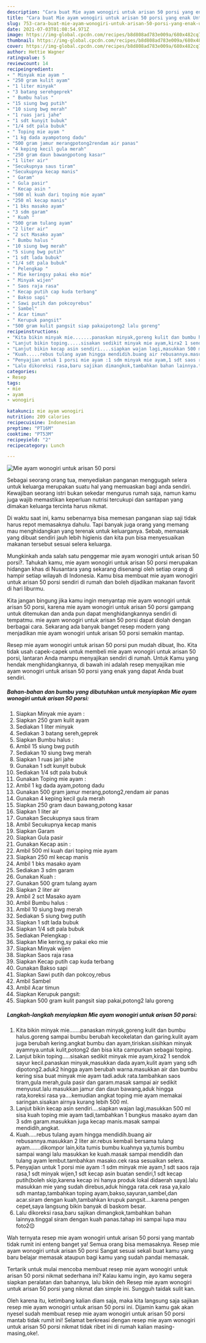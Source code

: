 ```yaml
---
description: "Cara buat Mie ayam wonogiri untuk arisan 50 porsi yang enak Untuk Jualan"
title: "Cara buat Mie ayam wonogiri untuk arisan 50 porsi yang enak Untuk Jualan"
slug: 753-cara-buat-mie-ayam-wonogiri-untuk-arisan-50-porsi-yang-enak-untuk-jualan
date: 2021-07-03T01:08:54.971Z
image: https://img-global.cpcdn.com/recipes/b8d808ad783e009a/680x482cq70/mie-ayam-wonogiri-untuk-arisan-50-porsi-foto-resep-utama.jpg
thumbnail: https://img-global.cpcdn.com/recipes/b8d808ad783e009a/680x482cq70/mie-ayam-wonogiri-untuk-arisan-50-porsi-foto-resep-utama.jpg
cover: https://img-global.cpcdn.com/recipes/b8d808ad783e009a/680x482cq70/mie-ayam-wonogiri-untuk-arisan-50-porsi-foto-resep-utama.jpg
author: Hettie Wagner
ratingvalue: 5
reviewcount: 14
recipeingredient:
- " Minyak mie ayam "
- "250 gram kulit ayam"
- "1 liter minyak"
- "3 batang serehgeprek"
- " Bumbu halus "
- "15 siung bwg putih"
- "10 siung bwg merah"
- "1 ruas jari jahe"
- "1 sdt kunyit bubuk"
- "1/4 sdt pala bubuk"
- " Toping mie ayam "
- "1 kg dada ayampotong dadu"
- "500 gram jamur merangpotong2rendam air panas"
- "4 keping kecil gula merah"
- "250 gram daun bawangpotong kasar"
- "1 liter air"
- "Secukupnya saus tiram"
- "Secukupnya kecap manis"
- " Garam"
- " Gula pasir"
- " Kecap asin "
- "500 ml kuah dari toping mie ayam"
- "250 ml kecap manis"
- "1 bks masako ayam"
- "3 sdm garam"
- " Kuah "
- "500 gram tulang ayam"
- "2 liter air"
- "2 sct Masako ayam"
- " Bumbu halus "
- "10 siung bwg merah"
- "5 siung bwg putih"
- "1 sdt lada bubuk"
- "1/4 sdt pala bubuk"
- " Pelengkap "
- " Mie keringsy pakai eko mie"
- " Minyak wijen"
- " Saos raja rasa"
- " Kecap putih cap kuda terbang"
- " Bakso sapi"
- " Sawi putih dan pokcoyrebus"
- " Sambel"
- " Acar timun"
- " Kerupuk pangsit"
- "500 gram kulit pangsit siap pakaipotong2 lalu goreng"
recipeinstructions:
- "Kita bikin minyak mie.......panaskan minyak,goreng kulit dan bumbu halus.goreng sampai bumbu berubah kecokelatan dan garing.kulit ayam juga berubah kering.angkat bumbu dan ayam,tiriskan.sisihkan minyak ayamnya.untuk kulit,potong2 dan bisa kita campurkan sebagai toping."
- "Lanjut bikin toping.....sisakan sedikit minyak mie ayam,kira2 1 sendok sayur kecil.panaskan minyak,masukkan dada ayam,kulit ayam yang sdh dipotong2.aduk2 hingga ayam berubah warna.masukkan air dan bumbu kering sisa buat minyak mie ayam tadi.aduk rata.tambahkan saos tiram,gula merah,gula pasir dan garam.masak sampai air sedikit menyusut.lalu masukkan jamur dan daun bawang,aduk hingga rata,koreksi rasa ya....kemudian angkat toping mie ayam memakai saringan.sisakan airnya kurang lebih 500 ml."
- "Lanjut bikin kecap asin sendiri....siapkan wajan lagi,masukkan 500 ml sisa kuah toping mie ayam tadi,tambahkan 1 bungkus masako ayam dan 3 sdm garam.masukkan juga kecap manis.masak sampai mendidih,angkat."
- "Kuah.....rebus tulang ayam hingga mendidih.buang air rebusannya.masukkan 2 liter air.rebus kembali bersama tulang ayam.......dikompor lain,kita tumis bumbu kuahnya ya,tumis bumbu sampai wangi lalu masukkan ke kuah.masak sampai mendidih dan tulang ayam lembut.tambahkan masako.cek rasa sesuaikan selera."
- "Penyajian untuk 1 porsi mie ayam :1 sdm minyak mie ayam,1 sdt saos raja rasa,1 sdt minyak wijen,1 sdt kecap asin buatan sendiri,1 sdt kecap putih(boleh skip,karena kecap ini hanya produk lokal didaerah saya).lalu masukkan mie yang sudah direbus,aduk hingga rata.cek rasa ya,kalo sdh mantap,tambahkan toping ayam,bakso,sayuran,sambel,dan acar.siram dengan kuah,tambahkan krupuk pangsit....karena pengen cepet,saya langsung bikin banyak di baskom besar."
- "Lalu dikoreksi rasa,baru sajikan dimangkok,tambahkan bahan lainnya.tinggal siram dengan kuah panas.tahap ini sampai lupa mau foto2😌"
categories:
- Resep
tags:
- mie
- ayam
- wonogiri

katakunci: mie ayam wonogiri 
nutrition: 209 calories
recipecuisine: Indonesian
preptime: "PT16M"
cooktime: "PT53M"
recipeyield: "2"
recipecategory: Lunch

---
```



![Mie ayam wonogiri untuk arisan 50 porsi](https://img-global.cpcdn.com/recipes/b8d808ad783e009a/680x482cq70/mie-ayam-wonogiri-untuk-arisan-50-porsi-foto-resep-utama.jpg)

Sebagai seorang orang tua, menyediakan panganan menggugah selera untuk keluarga merupakan suatu hal yang memuaskan bagi anda sendiri. Kewajiban seorang istri bukan sekedar mengurus rumah saja, namun kamu juga wajib memastikan keperluan nutrisi tercukupi dan santapan yang dimakan keluarga tercinta harus nikmat.

Di waktu  saat ini, kamu sebenarnya bisa memesan panganan siap saji tidak harus repot memasaknya dahulu. Tapi banyak juga orang yang memang mau menghidangkan yang terenak untuk keluarganya. Sebab, memasak yang dibuat sendiri jauh lebih higienis dan kita pun bisa menyesuaikan makanan tersebut sesuai selera keluarga. 



Mungkinkah anda salah satu penggemar mie ayam wonogiri untuk arisan 50 porsi?. Tahukah kamu, mie ayam wonogiri untuk arisan 50 porsi merupakan hidangan khas di Nusantara yang sekarang disenangi oleh setiap orang di hampir setiap wilayah di Indonesia. Kamu bisa membuat mie ayam wonogiri untuk arisan 50 porsi sendiri di rumah dan boleh dijadikan makanan favorit di hari liburmu.

Kita jangan bingung jika kamu ingin menyantap mie ayam wonogiri untuk arisan 50 porsi, karena mie ayam wonogiri untuk arisan 50 porsi gampang untuk ditemukan dan anda pun dapat menghidangkannya sendiri di tempatmu. mie ayam wonogiri untuk arisan 50 porsi dapat diolah dengan berbagai cara. Sekarang ada banyak banget resep modern yang menjadikan mie ayam wonogiri untuk arisan 50 porsi semakin mantap.

Resep mie ayam wonogiri untuk arisan 50 porsi pun mudah dibuat, lho. Kita tidak usah capek-capek untuk membeli mie ayam wonogiri untuk arisan 50 porsi, lantaran Anda mampu menyajikan sendiri di rumah. Untuk Kamu yang hendak menghidangkannya, di bawah ini adalah resep menyajikan mie ayam wonogiri untuk arisan 50 porsi yang enak yang dapat Anda buat sendiri.

<!--inarticleads1-->

##### Bahan-bahan dan bumbu yang dibutuhkan untuk menyiapkan Mie ayam wonogiri untuk arisan 50 porsi:

1. Siapkan  Minyak mie ayam :
1. Siapkan 250 gram kulit ayam
1. Sediakan 1 liter minyak
1. Sediakan 3 batang sereh,geprek
1. Siapkan  Bumbu halus :
1. Ambil 15 siung bwg putih
1. Sediakan 10 siung bwg merah
1. Siapkan 1 ruas jari jahe
1. Gunakan 1 sdt kunyit bubuk
1. Sediakan 1/4 sdt pala bubuk
1. Gunakan  Toping mie ayam :
1. Ambil 1 kg dada ayam,potong dadu
1. Gunakan 500 gram jamur merang,potong2,rendam air panas
1. Gunakan 4 keping kecil gula merah
1. Siapkan 250 gram daun bawang,potong kasar
1. Siapkan 1 liter air
1. Gunakan Secukupnya saus tiram
1. Ambil Secukupnya kecap manis
1. Siapkan  Garam
1. Siapkan  Gula pasir
1. Gunakan  Kecap asin :
1. Ambil 500 ml kuah dari toping mie ayam
1. Siapkan 250 ml kecap manis
1. Ambil 1 bks masako ayam
1. Sediakan 3 sdm garam
1. Gunakan  Kuah :
1. Gunakan 500 gram tulang ayam
1. Siapkan 2 liter air
1. Ambil 2 sct Masako ayam
1. Ambil  Bumbu halus :
1. Ambil 10 siung bwg merah
1. Sediakan 5 siung bwg putih
1. Siapkan 1 sdt lada bubuk
1. Siapkan 1/4 sdt pala bubuk
1. Sediakan  Pelengkap :
1. Siapkan  Mie kering,sy pakai eko mie
1. Siapkan  Minyak wijen
1. Siapkan  Saos raja rasa
1. Siapkan  Kecap putih cap kuda terbang
1. Gunakan  Bakso sapi
1. Siapkan  Sawi putih dan pokcoy,rebus
1. Ambil  Sambel
1. Ambil  Acar timun
1. Siapkan  Kerupuk pangsit:
1. Siapkan 500 gram kulit pangsit siap pakai,potong2 lalu goreng




<!--inarticleads2-->

##### Langkah-langkah menyiapkan Mie ayam wonogiri untuk arisan 50 porsi:

1. Kita bikin minyak mie.......panaskan minyak,goreng kulit dan bumbu halus.goreng sampai bumbu berubah kecokelatan dan garing.kulit ayam juga berubah kering.angkat bumbu dan ayam,tiriskan.sisihkan minyak ayamnya.untuk kulit,potong2 dan bisa kita campurkan sebagai toping.
1. Lanjut bikin toping.....sisakan sedikit minyak mie ayam,kira2 1 sendok sayur kecil.panaskan minyak,masukkan dada ayam,kulit ayam yang sdh dipotong2.aduk2 hingga ayam berubah warna.masukkan air dan bumbu kering sisa buat minyak mie ayam tadi.aduk rata.tambahkan saos tiram,gula merah,gula pasir dan garam.masak sampai air sedikit menyusut.lalu masukkan jamur dan daun bawang,aduk hingga rata,koreksi rasa ya....kemudian angkat toping mie ayam memakai saringan.sisakan airnya kurang lebih 500 ml.
1. Lanjut bikin kecap asin sendiri....siapkan wajan lagi,masukkan 500 ml sisa kuah toping mie ayam tadi,tambahkan 1 bungkus masako ayam dan 3 sdm garam.masukkan juga kecap manis.masak sampai mendidih,angkat.
1. Kuah.....rebus tulang ayam hingga mendidih.buang air rebusannya.masukkan 2 liter air.rebus kembali bersama tulang ayam.......dikompor lain,kita tumis bumbu kuahnya ya,tumis bumbu sampai wangi lalu masukkan ke kuah.masak sampai mendidih dan tulang ayam lembut.tambahkan masako.cek rasa sesuaikan selera.
1. Penyajian untuk 1 porsi mie ayam :1 sdm minyak mie ayam,1 sdt saos raja rasa,1 sdt minyak wijen,1 sdt kecap asin buatan sendiri,1 sdt kecap putih(boleh skip,karena kecap ini hanya produk lokal didaerah saya).lalu masukkan mie yang sudah direbus,aduk hingga rata.cek rasa ya,kalo sdh mantap,tambahkan toping ayam,bakso,sayuran,sambel,dan acar.siram dengan kuah,tambahkan krupuk pangsit....karena pengen cepet,saya langsung bikin banyak di baskom besar.
1. Lalu dikoreksi rasa,baru sajikan dimangkok,tambahkan bahan lainnya.tinggal siram dengan kuah panas.tahap ini sampai lupa mau foto2😌




Wah ternyata resep mie ayam wonogiri untuk arisan 50 porsi yang mantab tidak rumit ini enteng banget ya! Semua orang bisa memasaknya. Resep mie ayam wonogiri untuk arisan 50 porsi Sangat sesuai sekali buat kamu yang baru belajar memasak ataupun bagi kamu yang sudah pandai memasak.

Tertarik untuk mulai mencoba membuat resep mie ayam wonogiri untuk arisan 50 porsi nikmat sederhana ini? Kalau kamu ingin, ayo kamu segera siapkan peralatan dan bahannya, lalu bikin deh Resep mie ayam wonogiri untuk arisan 50 porsi yang nikmat dan simple ini. Sungguh taidak sulit kan. 

Oleh karena itu, ketimbang kalian diam saja, maka kita langsung saja sajikan resep mie ayam wonogiri untuk arisan 50 porsi ini. Dijamin kamu gak akan nyesel sudah membuat resep mie ayam wonogiri untuk arisan 50 porsi mantab tidak rumit ini! Selamat berkreasi dengan resep mie ayam wonogiri untuk arisan 50 porsi nikmat tidak ribet ini di rumah kalian masing-masing,oke!.

